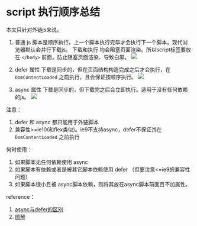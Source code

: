 # script 执行顺序总结

本文只针对外链js来说。

1. 普通 js 脚本是顺序执行，上一个脚本执行完毕才会执行下一个脚本。现代浏览器默认会并行下载js。 下载和执行 均会阻塞页面渲染。所以script标签要放在 `</body>` 前面，防止阻塞页面渲染、导致白屏。
![](https://ws1.sinaimg.cn/large/006tNc79ly1flutv41niyj30dw01tmx4.jpg)

2. defer 属性 下载是同步的，但在页面结构构造完成之后才会执行，在 `DomContentLoaded` 之前执行，且会保证按顺序执行。
![](https://ws3.sinaimg.cn/large/006tNc79ly1flutw1xayej30dw01tdfs.jpg)

3. async 属性 下载是同步的，但下载完之后会立即执行。适用于没有任何依赖的js。
![](https://ws4.sinaimg.cn/large/006tNc79ly1flutwdxyeyj30dw01tq2w.jpg)


注意：

1. defer 和 async 都只能用于外链脚本
2. 兼容性>=ie10(和flex类似)。ie9不支持async，defer不保证其在`DomContentLoaded` 之前执行


何时使用：

1. 如果脚本无任何依赖使用 async
2. 如果脚本有依赖或者是被其它脚本依赖使用 defer （但要注意<=ie9的兼容性问题）
3. 如果脚本很小且被 async脚本依赖，则将其放在async脚本前面且不加属性。


reference：

1. [async与defer的区别](http://www.jianshu.com/p/17dc82bf08f1)
2. [图解](http://www.growingwiththeweb.com/2014/02/async-vs-defer-attributes.html)